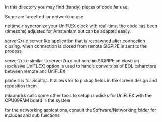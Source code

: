 In this directory you may find (handy) pieces of
code for use.

Some are targetted for networking use.

nettime.c    syncronize your UniFLEX clock with real-time.
the code has been (timezone) adjusted for Amsterdam but can be
adapted easily.

server2ra.c  server like application that is respawned after 
connection closing. when connection is closed from remote
SIGPIPE is sent to the process

server2rb.c  similar to server2ra.c   but here no SIGPIPE on close
an (exclusive UniFLEX) option is used to handle conversion 
of EOL caharcters between remote and UniFLEX

place.c is for Scultop. It allows for to pickup fields in the
screen design and reposition them


mkramdsk calls some other tools to setup ramdisks for UniFLEX
with the CPU09RAM board in the system



for the networking applcations, consult the Software/Networking folder
 for includes and sub functions
 
